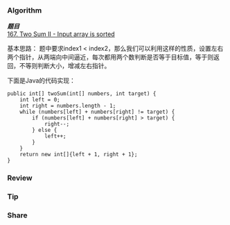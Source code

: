 ### Algorithm

 ***题目***  
[167. Two Sum II - Input array is sorted](https://leetcode.com/problems/two-sum-ii-input-array-is-sorted/) 

基本思路：
题中要求index1 < index2，那么我们可以利用这样的性质，设置左右两个指针，从两端向中间逼近，每次都用两个数判断是否等于目标值，等于则返回，不等则判断大小，增减左右指针。

下面是Java的代码实现：

```
public int[] twoSum(int[] numbers, int target) {
    int left = 0;
    int right = numbers.length - 1;
    while (numbers[left] + numbers[right] != target) {
        if (numbers[left] + numbers[right] > target) {
            right--;
        } else {
            left++;
        }
    }
    return new int[]{left + 1, right + 1};
}
```

### Review

### Tip

### Share